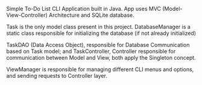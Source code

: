 Simple To-Do List CLI Application built in Java.
App uses MVC (Model-View-Controller) Architecture and SQLite database. 

Task is the only model class present in this project.
DatabaseManager is a static class responsible for initializing the database (if not already initialized)

TaskDAO (Data Access Object), responsible for Database Communication based on Task model;
and TaskController, Controller responsible for communication between Model and View, both apply the Singleton concept.

ViewManager is responsible for managing different CLI menus and options, and sending requests to Controller layer.